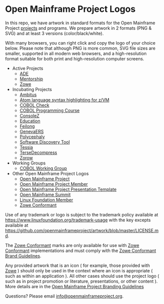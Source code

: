# Open Mainframe Project Logos

In this repo, we have artwork in standard formats for the Open Mainframe Project [projects](https://www.openmainframeproject.org/projects/) and programs. We prepare artwork in 2 formats (PNG & SVG) and at least 3 versions (color/black/white).

With many browsers, you can right click and copy the logo of your choice below. Please note that although PNG is more common, SVG file sizes are smaller, supported in all modern web browsers, and a high-resolution format suitable for both print and high-resolution computer screens.

* Active Projects
  * [ADE](projects/ade)
  * [Mentorship](projects/mentorship)
  * [Zowe](projects/zowe)
* Incubating Projects
  * [Ambitus](projects/ambitus)
  * [Atom language syntax highlighting for z/VM](projects/atom)
  * [COBOL Check](projects/cobol-check)
  * [COBOL Programming Course](projects/cobol-programming-course)
  * [ConsoleZ](projects/consolez)
  * [Education](projects/mainframe-open-education)
  * [Feilong](projects/feilong)
  * [GenevaERS](projects/genevaers)
  * [Polycephaly](projects/polycephaly)
  * [Software Discovery Tool](projects/software-discovery-tool)
  * [Tessia](projects/tessia)
  * [TerseDecompress](projects/tersedecompress)
  * [Zorow](projects/zorow)
* Working Groups
  * [COBOL Working Group](working-groups/cobol-wg)
* Other Open Mainframe Project Logos
  * [Open Mainframe Project](other/open-mainframe-project)
  * [Open Mainframe Project Member](other/open-mainframe-project-member)
  * [Open Mainframe Project Presentation Template](other/open-mainframe-project-presentation-template)
  * [Open Mainframe Summit](other/open-mainframe-summit)
  * [Linux Foundation Member](other/linux-foundation-member)
  * [Zowe Conformant](other/zowe-conformant)

Use of any trademark or logo is subject to the trademark policy available at https://www.linuxfoundation.org/trademark-usage with the key excepts available at https://github.com/openmainframeproject/artwork/blob/master/LICENSE.md.

The [Zowe Conformant](other/zowe-conformant) marks are only available for use with [Zowe Conformant](https://www.openmainframeproject.org/projects/zowe/conformance) implementations and must comply with the [Zowe Conformant Brand Guidelines](https://www.openmainframeproject.org/projects/zowe/conformance/branding-guide).

Any provided artwork that is an icon ( for example, those provided with [Zowe](projects/zowe) ) should only be used in the context where an icon is appropriate ( such as within an application ). All other cases should use the project logo ( such as in project promotion or literature, presentations, or other content ). More details are in the [Open Mainframe Project Branding Guidelines](https://www.openmainframeproject.org/branding-guidelines)

Questions? Please email [info@openmainframeproject.org](mailto:info@openmainframeproject.org).

